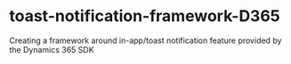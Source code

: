 # toast-notification-framework-D365
Creating a framework around in-app/toast notification feature provided by the Dynamics 365 SDK 
